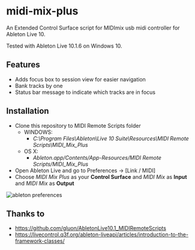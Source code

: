 # midi-mix-plus
An Extended Control Surface script for MIDImix usb midi controller for Ableton Live 10.

Tested with Ableton Live 10.1.6 on Windows 10.

## Features
* Adds focus box to session view for easier navigation
* Bank tracks by one
* Status bar message to indicate which tracks are in focus

## Installation
* Clone this repository to MIDI Remote Scripts folder
  * WINDOWS: 
    * _C:\Program Files\Ableton\Live 10 Suite\Resources\MIDI Remote Scripts\MIDI_Mix_Plus_
  * OS X:
    * _Ableton.app/Contents/App-Resources/MIDI Remote Scripts/MIDI_Mix_Plus_
* Open Ableton Live and go to Preferences -> [Link / MIDI]
* Choose _MIDI Mix Plus_ as your __Control Surface__ and _MIDI Mix_ as __Input__ and _MIDI Mix_ as __Output__

![ableton preferences](https://user-images.githubusercontent.com/47056934/79564313-19e48a80-80b7-11ea-9daf-074135393e7a.png)


## Thanks to
* https://github.com/gluon/AbletonLive10.1_MIDIRemoteScripts
* https://livecontrol.q3f.org/ableton-liveapi/articles/introduction-to-the-framework-classes/
